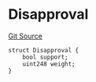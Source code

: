 # Disapproval
[Git Source](https://github.com/llama-community/vertex-v1/blob/c439ebd3966a0311d4b5f0be7550cd124e20dad2/src/utils/Structs.sol)


```solidity
struct Disapproval {
    bool support;
    uint248 weight;
}
```

